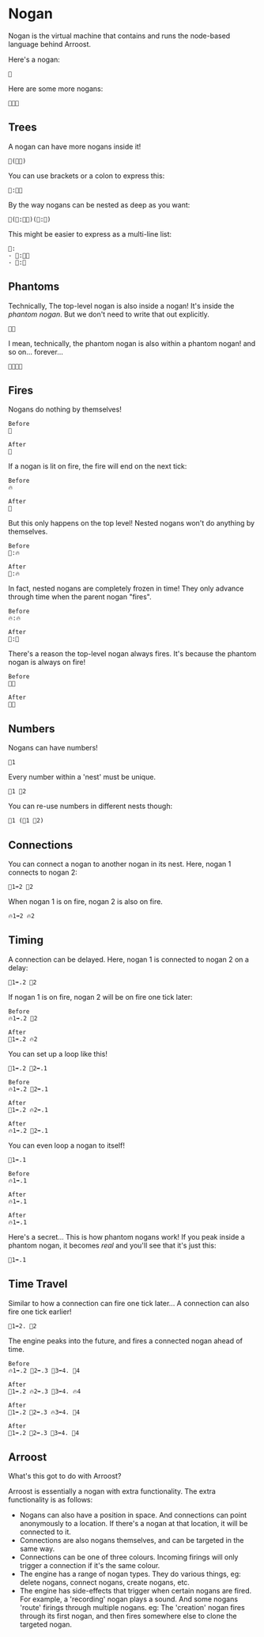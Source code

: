 # Nogan

Nogan is the virtual machine that contains and runs the node-based language behind Arroost.

Here's a nogan:

```
🌳
```

Here are some more nogans:

```
🌳🌳🌳
```

## Trees

A nogan can have more nogans inside it!

```
🌳(🌳🌳)
```

You can use brackets or a colon to express this:

```
🌳:🌳🌳
```

By the way nogans can be nested as deep as you want:

```
🌳(🌳:🌳🌳)(🌳:🌳)
```

This might be easier to express as a multi-line list:

```
🌳:
- 🌳:🌳🌳
- 🌳:🌳
```

## Phantoms

Technically, The top-level nogan is also inside a nogan! It's inside the _phantom nogan_. But we don't need to write that out explicitly.

```
👻🌳
```

I mean, technically, the phantom nogan is also within a phantom nogan! and so on... forever...

```
👻👻👻🌳
```

## Fires

Nogans do nothing by themselves!

```
Before
🌳

After
🌳
```

If a nogan is lit on fire, the fire will end on the next tick:

```
Before
🔥

After
🌳
```

But this only happens on the top level! Nested nogans won't do anything by themselves.

```
Before
🌳:🔥

After
🌳:🔥
```

In fact, nested nogans are completely frozen in time! They only advance through time when the parent nogan "fires".

```
Before
🔥:🔥

After
🌳:🌳
```

There's a reason the top-level nogan always fires. It's because the phantom nogan is always on fire!

```
Before
👻🔥

After
👻🌳
```

## Numbers

Nogans can have numbers!

```
🌳1
```

Every number within a 'nest' must be unique.

```
🌳1 🌳2
```

You can re-use numbers in different nests though:

```
🌳1 (🌳1 🌳2)
```

## Connections

You can connect a nogan to another nogan in its nest. Here, nogan 1 connects to nogan 2:

```
🌳1➡2 🌳2
```

When nogan 1 is on fire, nogan 2 is also on fire.

```
🔥1➡2 🔥2
```

## Timing

A connection can be delayed. Here, nogan 1 is connected to nogan 2 on a delay:

```
🌳1➡.2 🌳2
```

If nogan 1 is on fire, nogan 2 will be on fire one tick later:

```
Before
🔥1➡.2 🌳2

After
🌳1➡.2 🔥2
```

You can set up a loop like this!

```
🌳1➡.2 🌳2➡.1
```

```
Before
🔥1➡.2 🌳2➡.1

After
🌳1➡.2 🔥2➡.1

After
🔥1➡.2 🌳2➡.1
```

You can even loop a nogan to itself!

```
🌳1➡.1
```

```
Before
🔥1➡.1

After
🔥1➡.1

After
🔥1➡.1
```

Here's a secret... This is how phantom nogans work! If you peak inside a phantom nogan, it becomes _real_ and you'll see that it's just this:

```
🌳1➡.1
```

## Time Travel

Similar to how a connection can fire one tick later... A connection can also fire one tick earlier!

```
🌳1➡2. 🌳2
```

The engine peaks into the future, and fires a connected nogan ahead of time.

```
Before
🔥1➡.2 🌳2➡.3 🌳3➡4. 🌳4

After
🌳1➡.2 🔥2➡.3 🌳3➡4. 🔥4

After
🌳1➡.2 🌳2➡.3 🔥3➡4. 🌳4

After
🌳1➡.2 🌳2➡.3 🌳3➡4. 🌳4
```

## Arroost

What's this got to do with Arroost?

Arroost is essentially a nogan with extra functionality. The extra functionality is as follows:

-  Nogans can also have a position in space. And connections can point anonymously to a location. If there's a nogan at that location, it will be connected to it.
-  Connections are also nogans themselves, and can be targeted in the same way.
-  Connections can be one of three colours. Incoming firings will only trigger a connection if it's the same colour.
-  The engine has a range of nogan types. They do various things, eg: delete nogans, connect nogans, create nogans, etc.
-  The engine has side-effects that trigger when certain nogans are fired. For example, a 'recording' nogan plays a sound. And some nogans 'route' firings through multiple nogans. eg: The 'creation' nogan fires through its first nogan, and then fires somewhere else to clone the targeted nogan.
